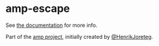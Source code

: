 # amp-escape

See [the documentation](http://amp-project.com#amp-escape) for more info.

Part of the [amp project](http://amp-project.com#amp-escape), initially created by [@HenrikJoreteg](http://twitter.com/henrikjoreteg).